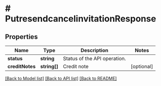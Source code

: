 # # PutresendcancelinvitationResponse

## Properties

Name | Type | Description | Notes
------------ | ------------- | ------------- | -------------
**status** | **string** | Status of the API operation. |
**creditNotes** | **string[]** | Credit note | [optional]

[[Back to Model list]](../../README.md#models) [[Back to API list]](../../README.md#endpoints) [[Back to README]](../../README.md)
